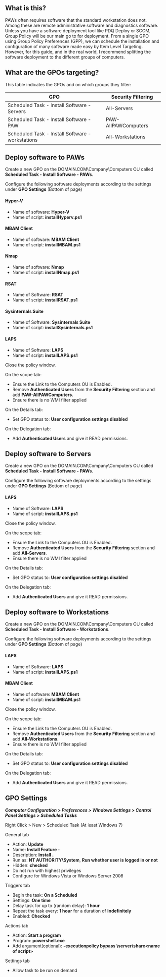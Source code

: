 ## What is this?
PAWs often requires software that the standard workstation does not.  Among these are remote administrative software and diagnostics software.  Unless you have a software deployment tool like PDQ Deploy or SCCM, Group Policy will be our main go to for deployment.  From a single GPO using Group Policy Preferences (GPP), we can schedule the installation and configuration of many software made easy by Item Level Targeting.  However, for this guide, and in the real world, I recommend splitting the software deployment to the different groups of computers.  

## What are the GPOs targeting?

This table indicates the GPOs and on which groups they filter:

GPO | Security Filtering
----|----
Scheduled Task - Install Software - Servers | All-Servers
Scheduled Task - Install Software - PAW | PAW-AllPAWComputers
Scheduled Task - Install Software - workstations | All-Workstations

## Deploy software to PAWs

Create a new GPO on the DOMAIN.COM\Company\Computers OU called **Scheduled Task - Install Software - PAWs**.

Configure the following software deployments according to the settings under **GPO Settings** (Bottom of page)

#### Hyper-V
* Name of software: **Hyper-V**
* Name of script: **installHyperv.ps1**

#### MBAM Client
* Name of software: **MBAM Client**
* Name of script: **installMBAM.ps1**

#### Nmap
* Name of software: **Nmap**
* Name of script: **installNmap.ps1**

#### RSAT
* Name of Software: **RSAT**
* Name of script: **installRSAT.ps1**

#### Sysinternals Suite
* Name of Software: **Sysinternals Suite**
* Name of script: **installSysinternals.ps1**

#### LAPS
* Name of Software: **LAPS**
* Name of script: **installLAPS.ps1**

Close the policy window.

On the scope tab:
* Ensure the Link to the Computers OU is Enabled.  
* Remove **Authenticated Users** from the **Security Filtering** section and add **PAW-AllPAWComputers**.
* Ensure there is no WMI filter applied

On the Details tab:
* Set GPO status to: **User configuration settings disabled**

On the Delegation tab:
* Add **Authenticated Users** and give it READ permissions.

## Deploy software to Servers

Create a new GPO on the DOMAIN.COM\Company\Computers OU called **Scheduled Task - Install Software - PAWs**.

Configure the following software deployments according to the settings under **GPO Settings** (Bottom of page)

#### LAPS
* Name of Software: **LAPS**
* Name of script: **installLAPS.ps1**

Close the policy window.

On the scope tab:
* Ensure the Link to the Computers OU is Enabled.  
* Remove **Authenticated Users** from the **Security Filtering** section and add **All-Servers**.
* Ensure there is no WMI filter applied

On the Details tab:
* Set GPO status to: **User configuration settings disabled**

On the Delegation tab:
* Add **Authenticated Users** and give it READ permissions.

## Deploy software to Workstations

Create a new GPO on the DOMAIN.COM\Company\Computers OU called **Scheduled Task - Install Software - Workstations**.

Configure the following software deployments according to the settings under **GPO Settings** (Bottom of page)

#### LAPS
* Name of Software: **LAPS**
* Name of script: **installLAPS.ps1**

#### MBAM Client
* Name of software: **MBAM Client**
* Name of script: **installMBAM.ps1**

Close the policy window.

On the scope tab:
* Ensure the Link to the Computers OU is Enabled.  
* Remove **Authenticated Users** from the **Security Filtering** section and add **All-Workstations**.
* Ensure there is no WMI filter applied

On the Details tab:
* Set GPO status to: **User configuration settings disabled**

On the Delegation tab:
* Add **Authenticated Users** and give it READ permissions.

## GPO Settings

***Computer Configuration > Preferences > Windows Settings > Control Panel Settings > Scheduled Tasks***

Right Click > New > Scheduled Task (At least Windows 7)

General tab
* Action: **Update**
* Name: **Install Feature - <Name of software>**
* Description: **Install <Name of software>.**
* Run as: **NT AUTHORITY\System**, **Run whether user is logged in or not**
* Hidden: **checked**
* Do not run with highest privileges
* Configure for Windows Vista or Windows Server 2008

Triggers tab
* Begin the task: **On a Scheduled**
* Settings: **One time**
* Delay task for up to (random delay): **1 hour**
* Repeat the task every: **1 hour** for a duration of **Indefinitely**
* Enabled: **Checked**

Actions tab
* Action: **Start a program**
* Program: **powershell.exe**
* Add argument(optional): **-executionpolicy bypass \\server\share\<name of script>**

Settings tab
* Allow task to be run on demand